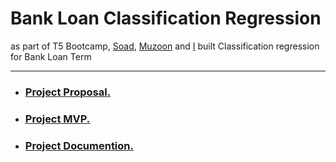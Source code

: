 # Bank Loan Classification Regression
as part of T5 Bootcamp, [Soad](https://github.com/SoaadM), [Muzoon](https://github.com/Muzoon213) and [I](https://github.com/iamal95) built Classification regression for Bank Loan Term

---


- ### [Project Proposal.](https://github.com/iamal95/Bank_Loan_classification/blob/main/Documents/Proposal.md)
- ### [Project MVP.](https://github.com/iamal95/Bank-Loan-classification/blob/main/Documents/MVP.md)
- ### [Project Documention.](https://github.com/iamal95/Bank-Loan-classification/blob/main/Documents/Documention.md)
